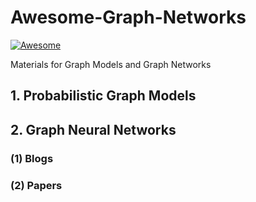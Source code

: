 # Awesome-Graph-Networks
[![Awesome](https://cdn.rawgit.com/sindresorhus/awesome/d7305f38d29fed78fa85652e3a63e154dd8e8829/media/badge.svg)](https://github.com/sindresorhus/awesome)

Materials for Graph Models and Graph Networks
## 1. Probabilistic Graph Models
## 2. Graph Neural Networks
### (1) Blogs
### (2) Papers

